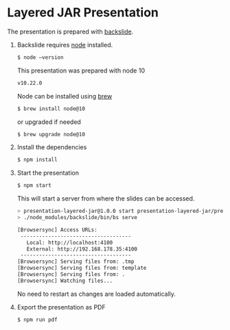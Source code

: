# Layered JAR Presentation

The presentation is prepared with [backslide](https://www.npmjs.com/package/backslide).  

1. Backslide requires [node](https://nodejs.org/) installed.

   ```bash
   $ node –version
   ```

   This presentation was prepared with node 10

   ```bash
   v10.22.0
   ```

   Node can be installed using [brew]()

   ```bash
   $ brew install node@10
   ```

   or upgraded if needed

   ```bash
   $ brew upgrade node@10
   ```

1. Install the dependencies

   ```bash
   $ npm install
   ```

1. Start the presentation

   ```bash
   $ npm start
   ```

   This will start a server from where the slides can be accessed.

   ```bash
   > presentation-layered-jar@1.0.0 start presentation-layered-jar/presentation
   > ./node_modules/backslide/bin/bs serve

   [Browsersync] Access URLs:
    ------------------------------------
      Local: http://localhost:4100
      External: http://192.168.178.35:4100
    ------------------------------------
   [Browsersync] Serving files from: .tmp
   [Browsersync] Serving files from: template
   [Browsersync] Serving files from: .
   [Browsersync] Watching files...
   ```

   No need to restart as changes are loaded automatically.

1. Export the presentation as PDF

   ```bash
   $ npm run pdf
   ```

